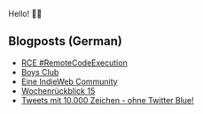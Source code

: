 Hello! 👋🏻

## Blogposts (German)
<!-- BLOG-POST-LIST:START -->
- [RCE #Remote­Code­Execution](https://maurice-renck.de/de/leseliste/rce-remote-code-execution)
- [Boys Club](https://maurice-renck.de/de/notes/2023/boys-club)
- [Eine IndieWeb Community](https://maurice-renck.de/de/blog/2023/indieweb-community)
- [Wochenrückblick 15](https://maurice-renck.de/de/blog/2023/kw15)
- [Tweets mit 10.000 Zeichen - ohne Twitter Blue!](https://maurice-renck.de/de/blog/2023/tweets-mit-10-000-ohne-twitter-blue)
<!-- BLOG-POST-LIST:END -->

<!--
**mauricerenck/mauricerenck** is a ✨ _special_ ✨ repository because its `README.md` (this file) appears on your GitHub profile.

Here are some ideas to get you started:

- 🔭 I’m currently working on ...
- 🌱 I’m currently learning ...
- 👯 I’m looking to collaborate on ...
- 🤔 I’m looking for help with ...
- 💬 Ask me about ...
- 📫 How to reach me: ...
- 😄 Pronouns: ...
- ⚡ Fun fact: ...
-->
